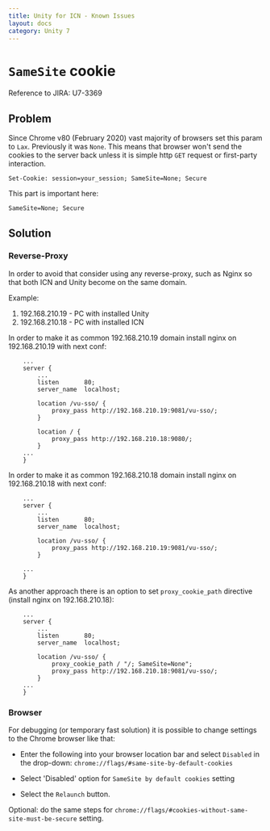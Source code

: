 ```yaml
---
title: Unity for ICN - Known Issues
layout: docs
category: Unity 7
---
```

# `SameSite` cookie

Reference to JIRA: U7-3369

## Problem

Since Chrome v80 (February 2020) vast majority of browsers set this param to `Lax`. Previously it was `None`.
This means that browser won't send the cookies to the server back unless it is simple http `GET` request or first-party interaction.

```text
Set-Cookie: session=your_session; SameSite=None; Secure 
```

This part is important here:
```text
SameSite=None; Secure 
```

## Solution

### Reverse-Proxy

In order to avoid that consider using any reverse-proxy, such as Nginx so that both ICN and Unity become on the same domain.

Example: 
1. 192.168.210.19 - PC with installed Unity
2. 192.168.210.18 - PC with installed ICN
     
In order to make it as common 192.168.210.19 domain install nginx on 192.168.210.19 with next conf:
```text
    ...
    server {
        ...
        listen       80;
        server_name  localhost;

        location /vu-sso/ {
            proxy_pass http://192.168.210.19:9081/vu-sso/;
        }
        
        location / {
            proxy_pass http://192.168.210.18:9080/;
        }
    ...
    }    
```
In order to make it as common 192.168.210.18 domain install nginx on 192.168.210.18 with next conf:
```text
    ...
    server {
        ...
        listen       80;
        server_name  localhost;

        location /vu-sso/ {
            proxy_pass http://192.168.210.19:9081/vu-sso/;
        }
        
    ...
    }    
```

As another approach there is an option to set `proxy_cookie_path` directive (install nginx on 192.168.210.18):
```text
    ...
    server {
        ...
        listen       80;
        server_name  localhost;

        location /vu-sso/ {
            proxy_cookie_path / "/; SameSite=None";
            proxy_pass http://192.168.210.18:9081/vu-sso/;
        }
    ...
    }
```

### Browser

For debugging (or temporary fast solution) it is possible to change settings to the Chrome browser like that:
 
- Enter the following into your browser location bar and select `Disabled` in the drop-down: 
    `chrome://flags/#same-site-by-default-cookies`
    
- Select 'Disabled' option for `SameSite by default cookies` setting

- Select the `Relaunch` button.

Optional: do the same steps for `chrome://flags/#cookies-without-same-site-must-be-secure` setting.
